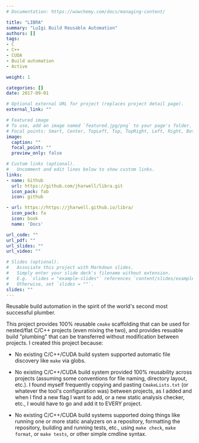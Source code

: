```yaml
---
# Documentation: https://wowchemy.com/docs/managing-content/

title: "LIBRA"
summary: "LuIgi Build Reusable Automation"
authors: []
tags:
- C
- C++
- CUDA
- Build automation
- Active

weight: 1

categories: []
date: 2017-09-01

# Optional external URL for project (replaces project detail page).
external_link: ""

# Featured image
# To use, add an image named `featured.jpg/png` to your page's folder.
# Focal points: Smart, Center, TopLeft, Top, TopRight, Left, Right, BottomLeft, Bottom, BottomRight.
image:
  caption: ""
  focal_point: ""
  preview_only: false

# Custom links (optional).
#   Uncomment and edit lines below to show custom links.
links:
- name: Github
  url: https://github.com/jharwell/libra.git
  icon_pack: fab
  icon: github

- url: https://https://jharwell.github.io/libra/
  icon_pack: fa
  icon: book
  name: 'Docs'

url_code: ""
url_pdf: ""
url_slides: ""
url_video: ""

# Slides (optional).
#   Associate this project with Markdown slides.
#   Simply enter your slide deck's filename without extension.
#   E.g. `slides = "example-slides"` references `content/slides/example-slides.md`.
#   Otherwise, set `slides = ""`.
slides: ""
---
```


Reusable build automation in the spirit of the world's second most successful
plumber.

This project provides 100% reusable ``cmake`` scaffolding that can be used for
nested/flat C/C++ projects (even mixing the two), and provides resuable build
"plumbing" that can be transferred without modification between projects. I
created this project because:

- No existing C/C++/CUDA build system supported automatic file discovery like
  ``make`` via globs.

- No existing C/C++/CUDA build system provided 100% reusability across projects
  (assuming some conventions for file naming, directory layout, etc.). I found
  myself frequently copying and pasting ``CmakeLists.txt`` (or whatever the
  tool's configuration was) between projects, as I added and when I find a new
  flag I want to add, or a new static analysis checker, etc., I would have to go
  and add it to EVERY project.

- No existing C/C++/CUDA build systems supported doing things like running one
  or more static analyzers on a repository, formatting the repository, building
  and running tests, etc., using ``make check``, ``make format``, or ``make
  tests``, or other simple cmdline syntax.
